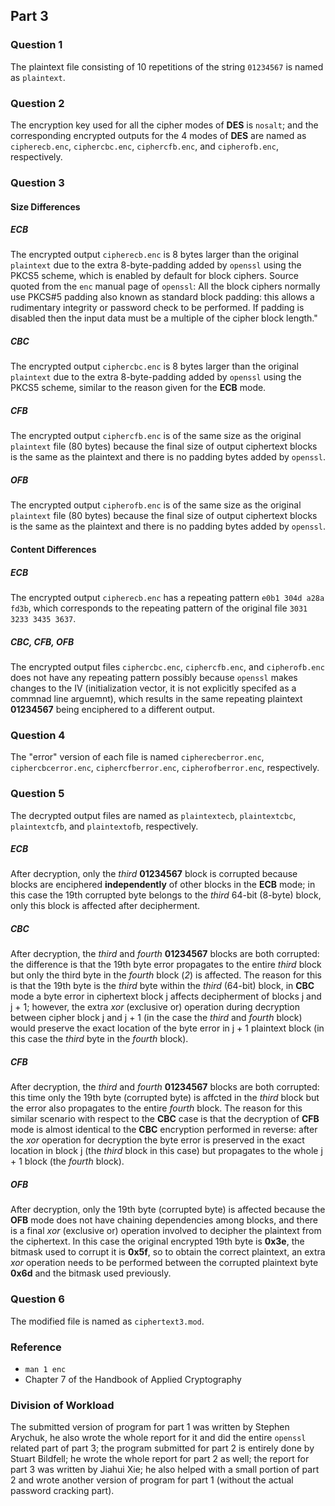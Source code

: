 ## Part 3

### Question 1
The plaintext file consisting of 10 repetitions of the string `01234567`
is named as `plaintext`.

### Question 2
The encryption key used for all the cipher modes of **DES** is `nosalt`; and
the corresponding encrypted outputs for the 4 modes of **DES** are named as
`cipherecb.enc`, `ciphercbc.enc`, `ciphercfb.enc`, and `cipherofb.enc`,
respectively.

### Question 3

#### Size Differences

##### ECB
The encrypted output `cipherecb.enc` is 8 bytes larger than the original
`plaintext` due to the extra 8-byte-padding added by `openssl` using the
PKCS5 scheme, which is enabled by default for block ciphers.
Source quoted from the `enc` manual page of `openssl`:
All the block ciphers normally use PKCS#5 padding also known as standard block
padding: this allows a rudimentary integrity or password check to be performed.
If padding is disabled then the input data must be a multiple of the cipher
block length."

##### CBC
The encrypted output `ciphercbc.enc` is 8 bytes larger than the original
`plaintext` due to the extra 8-byte-padding added by `openssl` using the
PKCS5 scheme, similar to the reason given for the **ECB** mode.

##### CFB
The encrypted output `ciphercfb.enc` is of the same size as the original
`plaintext` file (80 bytes) because the final size of output ciphertext
blocks is the same as the plaintext and there is no padding bytes added by
`openssl`.

##### OFB
The encrypted output `cipherofb.enc` is of the same size as the original
`plaintext` file (80 bytes) because the final size of output ciphertext
blocks is the same as the plaintext and there is no padding bytes added by
`openssl`.

#### Content Differences

##### ECB
The encrypted output `cipherecb.enc` has a repeating pattern
`e0b1 304d a28a fd3b`, which corresponds to the repeating pattern of the
original file `3031 3233 3435 3637`.

##### CBC, CFB, OFB
The encrypted output files `ciphercbc.enc`, `ciphercfb.enc`, and
`cipherofb.enc` does not have any repeating pattern possibly because `openssl`
makes changes to the IV (initialization vector, it is not explicitly specifed
as a commnad line arguemnt), which results in the same repeating plaintext
**01234567** being enciphered to a different output.

### Question 4
The "error" version of each file is named `cipherecberror.enc`,
`ciphercbcerror.enc`, `ciphercfberror.enc`, `cipherofberror.enc`, respectively.

### Question 5
The decrypted output files are named as `plaintextecb`, `plaintextcbc`,
`plaintextcfb`, and `plaintextofb`, respectively.

##### ECB
After decryption, only the *third* **01234567** block is corrupted because
blocks are enciphered **independently** of other blocks in the **ECB** mode;
in this case the 19th corrupted byte belongs to the *third* 64-bit (8-byte)
block, only this block is affected after decipherment.

##### CBC
After decryption, the *third* and *fourth* **01234567** blocks are both
corrupted: the difference is that the 19th byte error propagates to the
entire *third* block but only the third byte in the *fourth* block (*2*) is
affected. The reason for this is that the 19th byte is the *third* byte within
the *third* (64-bit) block, in **CBC** mode a byte error in ciphertext block
j affects decipherment of blocks j and j + 1; however, the extra *xor*
(exclusive or) operation during decryption between cipher block j and j + 1
(in the case the *third* and *fourth* block) would preserve the exact location
of the byte error in j + 1 plaintext block (in this case the *third* byte in
the *fourth* block).

##### CFB
After decryption, the *third* and *fourth* **01234567** blocks are both
corrupted: this time only the 19th byte (corrupted byte) is affcted in the
*third* block but the error also propagates to the entire *fourth* block.
The reason for this similar scenario with respect to the **CBC** case is that
the decryption of **CFB** mode is almost identical to the **CBC** encryption
performed in reverse: after the *xor* operation for decryption the byte error
is preserved in the exact location in block j (the *third* block in this case)
but propagates to the whole j + 1 block (the *fourth* block).

##### OFB
After decryption, only the 19th byte (corrupted byte) is affected because the
**OFB** mode does not have chaining dependencies among blocks, and there is a
final *xor* (exclusive or) operation involved to decipher the plaintext from
the ciphertext. In this case the original encrypted 19th byte is **0x3e**,
the bitmask used to corrupt it is **0x5f**, so to obtain the correct plaintext,
an extra *xor* operation needs to be performed between the corrupted plaintext
byte **0x6d** and the bitmask used previously.

### Question 6
The modified file is named as `ciphertext3.mod`.

### Reference
* `man 1 enc`
* Chapter 7 of the Handbook of Applied Cryptography

### Division of Workload
The submitted version of program for part 1 was written by Stephen Arychuk, he
also wrote the whole report for it and did the entire `openssl` related part
of part 3; the program submitted for part 2 is entirely done by Stuart
Bildfell; he wrote the whole report for part 2 as well; the report for part 3
was written by Jiahui Xie; he also helped with a small portion of part 2 and
wrote another version of program for part 1 (without the actual password
cracking part).
